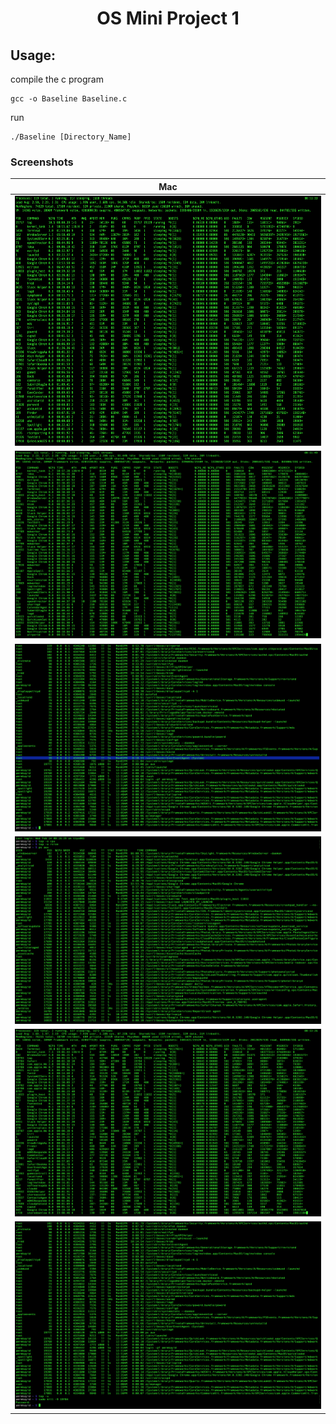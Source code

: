 <h1 align="center"> OS Mini Project 1</h1>

## Usage:

compile the c program
```
gcc -o Baseline Baseline.c 
```

run
```
./Baseline [Directory_Name] 
```


### Screenshots
| Mac   |
| :---: | 
|   <img src="screenshots/1.png" width="500px;" height="400px;">    |
|   <img src="screenshots/2.png" width="500px;" height="300px;">    |
|   <img src="screenshots/3.png" width="500px;" height="300px;">    |
|   <img src="screenshots/4.png" width="500px;" height="300px;">    |
|   <img src="screenshots/5.png" width="500px;" height="300px;">    |
|   <img src="screenshots/6.png" width="500px;" height="300px;">    |
